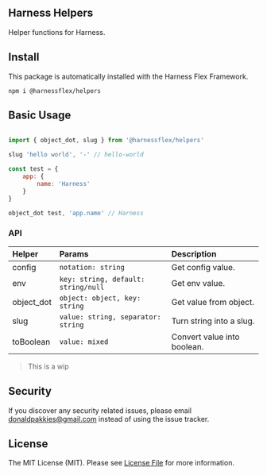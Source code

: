 Harness Helpers
---------------

Helper functions for Harness.

## Install

This package is automatically installed with the Harness Flex Framework.

```
npm i @harnessflex/helpers
```

## Basic Usage

```js

import { object_dot, slug } from '@harnessflex/helpers'

slug 'hello world', '-' // hello-world

const test = {
    app: {
        name: 'Harness'
    }
}

object_dot test, 'app.name' // Harness

```

### API


Helper      | Params                              | Description
:-----------|:------------------------------------|:----------
config      | `notation: string`                  | Get config value.
env         | `key: string, default: string/null` | Get env value.
object_dot  | `object: object, key: string`       | Get value from object.
slug        | `value: string, separator: string`  | Turn string into a slug.
toBoolean   | `value: mixed`                      | Convert value into boolean.

> This is a wip

Security
--------

If you discover any security related issues, please email donaldpakkies@gmail.com instead of using the issue tracker.

License
-------

The MIT License (MIT). Please see [License File](LICENSE) for more information.